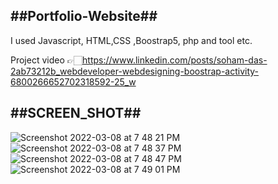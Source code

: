   ##Portfolio-Website##
------------------------------------------------------  
  
 I used Javascript, HTML,CSS ,Boostrap5, php and tool etc.
 
 Project video 👉🏻https://www.linkedin.com/posts/soham-das-2ab73212b_webdeveloper-webdesigning-boostrap-activity-6800266652702318592-25_w
 
   ##SCREEN_SHOT##
-------------------------------------------------------------------
 
![Screenshot 2022-03-08 at 7 48 21 PM](https://user-images.githubusercontent.com/54598380/157256089-4918e7f9-4d38-411d-ba88-ec4a1a898d80.png)
![Screenshot 2022-03-08 at 7 48 37 PM](https://user-images.githubusercontent.com/54598380/157256097-76bf239b-4c97-4371-b5c9-8c70f79fe379.png)
![Screenshot 2022-03-08 at 7 48 47 PM](https://user-images.githubusercontent.com/54598380/157256099-4b5abbcd-2e07-4f86-bd27-f498d55cdb58.png)
![Screenshot 2022-03-08 at 7 49 01 PM](https://user-images.githubusercontent.com/54598380/157256108-9b2cd922-f335-487e-aac7-11ab2ebf966d.png)
